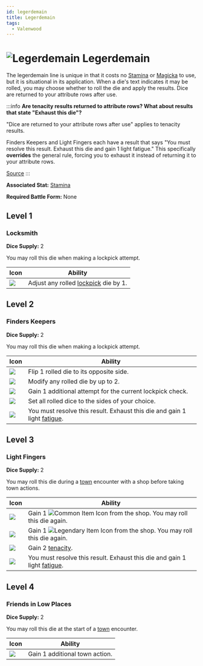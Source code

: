 ```yaml
---
id: legerdemain
title: Legerdemain
tags:
  - Valenwood
---
```


# <img src="/icons/skills/legerdemain/icon.png" alt="Legerdemain" className="icon-svg" /> Legerdemain

The legerdemain line is unique in that it costs no [Stamina](/docs/adventurer/stats/stamina) or [Magicka](/docs/adventurer/stats/magicka) to use, but it is situational in its application. When a die's text indicates it may be rolled, you may choose whether to roll the die and apply the results. Dice are returned to your attribute rows after use.

:::info
**Are tenacity results returned to attribute rows? What about results that state "Exhaust this die"?**

"Dice are returned to your attribute rows after use" applies to tenacity results.

Finders Keepers and Light Fingers each have a result that says "You must resolve this result. Exhaust this die and gain 1 light fatigue." This specifically **overrides** the general rule, forcing you to exhaust it instead of returning it to your attribute rows.

<a href="https://discord.com/channels/273472391403798528/1393200038569840650/1405228552722583643" target="_blank">Source</a>
:::

**Associated Stat:** [Stamina](/docs/adventurer/stats/stamina)

**Required Battle Form:** None

## Level 1

### Locksmith

**Dice Supply:** 2

You may roll this die when making a lockpick attempt.

| Icon                                                                         | Ability                                                            |
| ---------------------------------------------------------------------------- | ------------------------------------------------------------------ |
| <img src="/icons/skills/legerdemain/locksmith.png" className="skill-icon" /> | Adjust any rolled [lockpick](/docs/glossary/lockpicking) die by 1. |

## Level 2

### Finders Keepers

**Dice Supply:** 2

You may roll this die when making a lockpick attempt.

| Icon                                                                                 | Ability                                                                                            |
| ------------------------------------------------------------------------------------ | -------------------------------------------------------------------------------------------------- |
| <img src="/icons/skills/legerdemain/finders-keepers-1.png" className="skill-icon" /> | Flip 1 rolled die to its opposite side.                                                            |
| <img src="/icons/skills/legerdemain/finders-keepers-2.png" className="skill-icon" /> | Modify any rolled die by up to 2.                                                                  |
| <img src="/icons/skills/legerdemain/finders-keepers-3.png" className="skill-icon" /> | Gain 1 additional attempt for the current lockpick check.                                          |
| <img src="/icons/skills/legerdemain/finders-keepers-4.png" className="skill-icon" /> | Set all rolled dice to the sides of your choice.                                                   |
| <img src="/icons/skills/legerdemain/finders-keepers-5.png" className="skill-icon" /> | You must resolve this result. Exhaust this die and gain 1 light [fatigue](/docs/glossary/fatigue). |

## Level 3

### Light Fingers

**Dice Supply:** 2

You may roll this die during a [town](/docs/campaign/day/encounter-phase/town) encounter with a shop before taking town actions.

| Icon                                                                               | Ability                                                                                                                                   |
| ---------------------------------------------------------------------------------- | ----------------------------------------------------------------------------------------------------------------------------------------- |
| <img src="/icons/skills/legerdemain/light-fingers-1.png" className="skill-icon" /> | Gain 1 <img src="/icons/common-item.svg" alt="Common Item Icon" className="icon-svg" /> from the shop. You may roll this die again.       |
| <img src="/icons/skills/legerdemain/light-fingers-2.png" className="skill-icon" /> | Gain 1 <img src="/icons/legendary-item.svg" alt="Legendary Item Icon" className="icon-svg" /> from the shop. You may roll this die again. |
| <img src="/icons/skills/legerdemain/light-fingers-3.png" className="skill-icon" /> | Gain 2 [tenacity](/docs/glossary/tenacity).                                                                                               |
| <img src="/icons/skills/legerdemain/light-fingers-4.png" className="skill-icon" /> | You must resolve this result. Exhaust this die and gain 1 light [fatigue](/docs/glossary/fatigue).                                        |

## Level 4

### Friends in Low Places

**Dice Supply:** 2

You may roll this die at the start of a [town](/docs/campaign/day/encounter-phase/town) encounter.

| Icon                                                                                     | Ability                        |
| ---------------------------------------------------------------------------------------- | ------------------------------ |
| <img src="/icons/skills/legerdemain/friends-in-low-places.png" className="skill-icon" /> | Gain 1 additional town action. |

